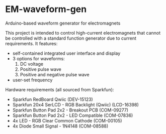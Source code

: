 # EM-waveform-gen
Arduino-based waveform generator for electromagnets

This project is intended to control high-current electromagnets that cannot be controlled with a standard function generator due to current requirements. 
It features:
  - self-contained integrated user interface and display
  - 3 options for waveforms:
      1. DC voltage
      2. Positive pulse wave
      3. Positive and negative pulse wave
  - user-set frequency

Hardware requirements (all sourced from Sparkfun):
  - Sparkfun RedBoard Qwiic (DEV-15123)
  - Sparkfun 20x4 SerLCD - RGB Backlight (Qwiic) (LCD-16398)
  - Sparkfun Button Pad 2x2 - Breakout PCB (COM-09277)
  - Sparkfun Button Pad 2x2 - LED Compatible (COM-07836)
  - 4x LED - RGB Clear Common Cathode (COM-00105)
  - 4x Diode Small Signal - 1N4148 (COM-08588)

